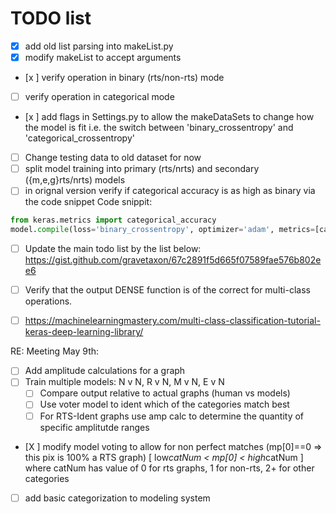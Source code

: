 # TODO list

- [x]   add old list parsing into makeList.py
- [x] modify makeList to accept arguments
- [x ]   verify operation in binary (rts/non-rts) mode
- [ ]   verify operation in categorical mode
- [x ] add flags in Settings.py to allow the makeDataSets to change how the model is fit
          i.e. the switch between 'binary_crossentropy' and 'categorical_crossentropy'
- [ ] Change testing data to old dataset for now
- [ ] split model training into primary (rts/nrts) and secondary ({m,e,g}rts/nrts) models
- [ ] in orignal version verify if categorical accuracy is as high as binary via the code snippet
Code snippit:
```python
from keras.metrics import categorical_accuracy
model.compile(loss='binary_crossentropy', optimizer='adam', metrics=[categorical_accuracy])
```
- [ ] Update the main todo list by the list below:
https://gist.github.com/gravetaxon/67c2891f5d665f07589fae576b802ee6

- [ ] Verify that the output DENSE function is of the correct for multi-class operations.
- [ ] https://machinelearningmastery.com/multi-class-classification-tutorial-keras-deep-learning-library/

RE: Meeting May 9th:
- [ ] Add amplitude calculations for a graph
- [ ] Train multiple models: N v N, R v N, M v N, E v N
   + [ ] Compare output relative to actual graphs (human vs models)
   + [ ] Use voter model to ident which of the categories match best
   + [ ] For RTS-Ident graphs use amp calc to determine the quantity of specific amplitutde ranges
- [X ] modify model voting to allow for non perfect matches (mp[0]==0 =>
this pix is 100% a RTS graph) [ low*catNum < mp[0] < high*catNum ] where
catNum has value of 0 for rts graphs, 1 for non-rts, 2+ for other
categories
- [ ] add basic categorization to modeling system
